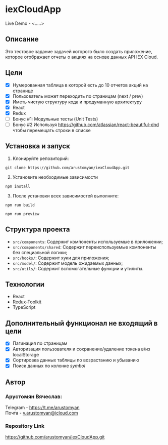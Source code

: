 # iexCloudApp

Live Demo - <.....>

## Описание

Это тестовое задание задачей которого было создать приложение, которое отображает отчеты о акциях на основе данных API IEX Cloud.

## Цели

- [x] Нумерованная таблица в которой есть до 10 отчетов акций на странице
- [x] Пользователь может переходить по страницам (next / prev)
- [x] Иметь чистую структуру кода и продуманную архитектуру
- [x] React
- [x] Redux
- [ ] Бонус #1: Модульные тесты (Unit Tests)
- [ ] Бонус #2 Используя https://github.com/atlassian/react-beautiful-dnd чтобы перемещать строки в списке

## Установка и запуск

1. Клонируйте репозиторий:

```
git clone https://github.com/arustomyan/iexCloudApp.git
```

2. Установите необходимые зависимости

```
npm install
```

3. После установки всех зависимостей выполните:

```
npm run build
```

```
npm run preview
```

## Cтруктура проекта

- `src/components`: Cодержит компоненты используемые в приложении;
- `src/components/shared`: Cодержит переиспользуемые компоненты без специальной логики;
- `src/hooks/`: Cодержит хуки для приложения;
- `src/model/`: Cодержит модель ожидаемых данных;
- `src/utils/`: Содержит вспомогательные функции и утилиты.

## Технологии

- React
- Redux-Toolkit
- TypeScript

## Дополнительный функционал не входящий в цели

- [x] Пагинация по страницам
- [x] Авторизация пользователя и сохранение/удаление токена в/из localStorage
- [x] Cортировка данных таблицы по возрастанию и убыванию
- [x] Поиск данных по колонке _symbol_

## Автор

### Арустомян Вячеслав:

Telegram - <https://t.me/arustomyan>  
Почта - <v.arustomyan@icloud.com>

### Repository Link

https://github.com/arustomyan/iexCloudApp.git
